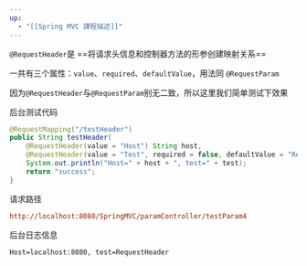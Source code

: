 ```yaml
---
up:
  - "[[Spring MVC 課程描述]]"
---
```

`@RequestHeader`是 ==将请求头信息和控制器方法的形参创建映射关系==

一共有三个属性：`value`、`required`、`defaultValue`，用法同 `@RequestParam`

因为`@RequestHeader`与`@RequestParam`别无二致，所以这里我们简单测试下效果

后台测试代码

```java
@RequestMapping("/testHeader")
public String testHeader(
    @RequestHeader(value = "Host") String host,
    @RequestHeader(value = "Test", required = false, defaultValue = "RequestHeader") String test) {
    System.out.println("Host=" + host + ", test=" + test);
    return "success";
}
```

请求路径

```ini
http://localhost:8080/SpringMVC/paramController/testParam4
```

后台日志信息

```shell
Host=localhost:8080, test=RequestHeader
```